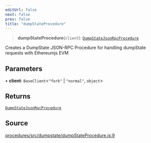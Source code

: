 ```yaml
---
editUrl: false
next: false
prev: false
title: "dumpStateProcedure"
---
```


> **dumpStateProcedure**(`client`): [`DumpStateJsonRpcProcedure`](/reference/tevm/procedures/type-aliases/dumpstatejsonrpcprocedure/)

Creates a DumpState JSON-RPC Procedure for handling dumpState requests with Ethereumjs EVM

## Parameters

• **client**: `BaseClient`\<`"fork"` \| `"normal"`, `object`\>

## Returns

[`DumpStateJsonRpcProcedure`](/reference/tevm/procedures/type-aliases/dumpstatejsonrpcprocedure/)

## Source

[procedures/src/dumpstate/dumpStateProcedure.js:9](https://github.com/evmts/tevm-monorepo/blob/main/packages/procedures/src/dumpstate/dumpStateProcedure.js#L9)
